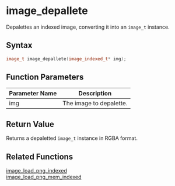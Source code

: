 
# image_depallete

Depalettes an indexed image, converting it into an `image_t` instance.

## Syntax

```cpp
image_t image_depallete(image_indexed_t* img);
```

## Function Parameters

Parameter Name | Description
--- | ---
img | The image to depalette.

## Return Value

Returns a depaletted `image_t` instance in RGBA format.

## Related Functions
  
[image_load_png_indexed](https://github.com/RandyGaul/cute_framework/blob/master/doc/graphics/image/image_load_png_indexed.md)  
[image_load_png_mem_indexed](https://github.com/RandyGaul/cute_framework/blob/master/doc/graphics/image/image_load_png_mem_indexed.md)  
